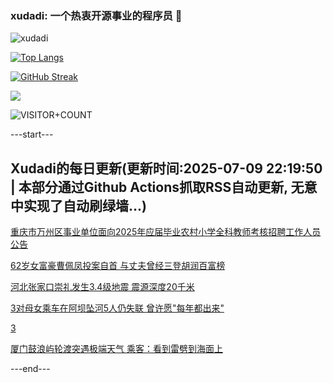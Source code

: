 ### xudadi: 一个热衷开源事业的程序员 👋

![xudadi](https://github-readme-stats-git-masterorgs-github-readme-stats-team.vercel.app/api?username=xudadi)

[![Top Langs](https://github-readme-stats.vercel.app/api/top-langs/?username=xudadi)](https://github.com/anuraghazra/github-readme-stats)

[![GitHub Streak](https://streak-stats.demolab.com?user=xudadi&locale=zh_Hans)](https://git.io/streak-stats)

![](https://raw.githubusercontent.com/xudadi/xudadi/main/assets/github-contribution-grid-snake.svg)

![VISITOR+COUNT](https://komarev.com/ghpvc/?username=xudadi&label=VISITOR+COUNT)


---start---

## Xudadi的每日更新(更新时间:2025-07-09 22:19:50 | 本部分通过Github Actions抓取RSS自动更新, 无意中实现了自动刷绿墙...)

[重庆市万州区事业单位面向2025年应届毕业农村小学全科教师考核招聘工作人员公告](https://www.gongkaoleida.com/article/2500940)

[62岁女富豪曹佩凤投案自首 与丈夫曾经三登胡润百富榜](https://m.163.com/news/article/K4241CUO0512D03F.html)

[河北张家口崇礼发生3.4级地震 震源深度20千米](https://m.163.com/news/article/K421PTB20001899O.html)

[3对母女乘车在阿坝坠河5人仍失联 曾许愿"每年都出来"](https://m.163.com/news/article/K41O4DOP0514CRLH.html)

[3](https://m.163.com/touch/news/sub/domestic)

[厦门鼓浪屿轮渡突遇极端天气 乘客：看到雷劈到海面上](https://m.163.com/news/article/K41V6PSP0534P59R.html)

---end---
